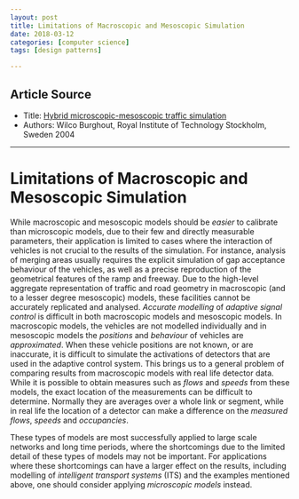 ```yaml
---
layout: post
title: Limitations of Macroscopic and Mesoscopic Simulation
date: 2018-03-12
categories: [computer science]
tags: [design patterns]

---
```


## Article Source
* Title: [Hybrid microscopic-mesoscopic traffic simulation](https://www.kth.se/polopoly_fs/1.742065!/hybrid%20mesoscopic.pdf)
* Authors: Wilco Burghout, Royal Institute of Technology Stockholm, Sweden 2004

---

# Limitations of Macroscopic and Mesoscopic Simulation

While macroscopic and mesoscopic models should be *easier* to calibrate than microscopic models, due to their few and directly measurable parameters, their application is limited to cases where the interaction of vehicles is not crucial to the results of the simulation. For instance, analysis of merging areas usually requires the explicit simulation of gap acceptance behaviour of the vehicles, as well as a precise reproduction of the geometrical features of the ramp and freeway. Due to the high-level aggregate representation of traffic and road geometry in macroscopic (and to a lesser degree mesoscopic) models, these facilities cannot be accurately replicated and analysed. *Accurate modelling* of *adaptive signal control* is difficult in both macroscopic models and mesoscopic models. In macroscopic models, the vehicles are not modelled individually and in mesoscopic models the *positions* and *behaviour* of vehicles are *approximated*. When these vehicle positions are not known, or are inaccurate, it is difficult to simulate the activations of detectors that are used in the adaptive control system. This brings us to a general problem of comparing results from macroscopic models with real life detector data. While it is possible to obtain measures such as *flows* and *speeds* from these models, the exact location of the measurements can be difficult to determine. Normally they are averages over a whole link or segment, while in real life the location of a detector can make a difference on the *measured flows*, *speeds* and *occupancies*.

These types of models are most successfully applied to large scale networks and long time periods, where the shortcomings due to the limited detail of these types of models may not be important. For applications where these shortcomings can have a larger effect on the results, including modelling of *intelligent transport systems* (ITS) and the examples mentioned above, one should consider applying *microscopic models* instead.